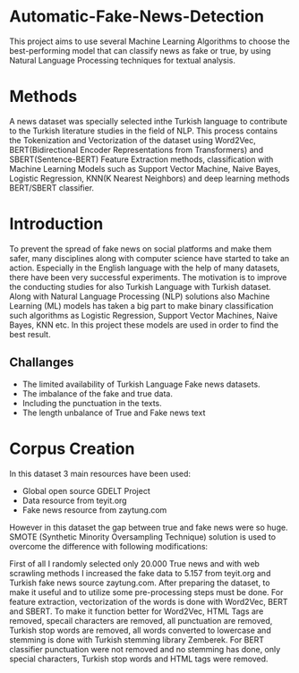 # Automatic-Fake-News-Detection
This project aims to use several Machine Learning Algorithms to choose the best-performing model that can classify news as fake or true, by using Natural Language Processing techniques for textual analysis.

# Methods
A news dataset was specially selected inthe Turkish language to contribute to the Turkish 
literature studies in the field of NLP. This process contains the Tokenization and Vectorization
of the dataset using Word2Vec, BERT(Bidirectional Encoder Representations from Transformers) and
SBERT(Sentence-BERT) Feature Extraction methods, classification with Machine Learning Models such
as Support Vector Machine, Naive Bayes, Logistic Regression, KNN(K Nearest Neighbors) and deep 
learning methods BERT/SBERT classifier.

# Introduction
To prevent the spread of fake news on social platforms and make them safer, many
disciplines along with computer science have started to take an action. Especially in
the English language with the help of many datasets, there have been very successful
experiments. The motivation is to improve the conducting studies for also
Turkish Language with Turkish dataset. Along with Natural Language Processing
(NLP) solutions also Machine Learning (ML) models has taken a big part to make
binary classification such algorithms as Logistic Regression, Support Vector Machines,
Naive Bayes, KNN etc. In this project these models are used in order to find the best
result.

## Challanges

* The limited availability of Turkish Language Fake news datasets.
* The imbalance of the fake and true data.
* Including the punctuation in the texts.
* The length unbalance of True and Fake news text

# Corpus Creation
In this dataset 3 main resources have been used:

* Global open source GDELT Project
* Data resource from teyit.org
* Fake news resource from zaytung.com

However in this dataset the gap between true and fake news were so huge. SMOTE (Synthetic
Minority Oversampling Technique) solution is used to overcome the difference with following 
modifications: 

First of all I randomly selected only 20.000 True news
and with web scrawling methods I increased the fake data to 5.157 from teyit.org and
Turkish fake news source zaytung.com. After preparing the dataset, to make it useful and to utilize some pre-processing
steps must be done. For feature extraction, vectorization of the words is done with
Word2Vec, BERT and SBERT. To make it function better for Word2Vec, HTML Tags
are removed, specail characters are removed, all punctuation are removed, Turkish
stop words are removed, all words converted to lowercase and stemming is done with
Turkish stemming library Zemberek. For BERT classifier punctuation were not
removed and no stemming has done, only special characters, Turkish stop words and
HTML tags were removed. 

